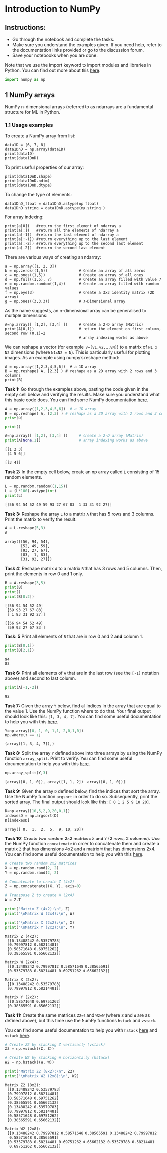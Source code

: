 # Introduction to NumPy

## Instructions:
* Go through the notebook and complete the tasks. 
* Make sure you understand the examples given. If you need help, refer to the documentation links provided or go to the discussion forum. 
* Save your notebooks when you are done.

Note that we use the import keyword to import modules and libraries in Python. You can find out more about this <a href="https://docs.python.org/3/tutorial/modules.html">here</a>.





```python
import numpy as np
```

## 1 NumPy arrays

NumPy n-dimensional arrays (referred to as ndarrays are a fundamental structure for ML in Python.

### 1.1 Usage examples

To create a NumPy array from list:

    data1D = [6, 7, 8]
    data1DnD = np.array(data1D)
    print(data1D)
    print(data1DnD)

To print useful properties of our array:

    print(data1DnD.shape)
    print(data1DnD.ndim)
    print(data1DnD.dtype)

To change the type of elements:

    data1DnD_float = data1DnD.astype(np.float)
    data1DnD_string = data1DnD.astype(np.string_)

For array indexing:

    print(a[0])   #return the first element of ndarray a
    print(a[:])   #return all the elements of ndarray a
    print(a[-1])  #return the last element of ndarray a
    print(a[:-1]) #return everything up to the last element
    print(a[:-2]) #return everything up to the second last element
    print(a[-2])  #return the second last element

There are various ways of creating an ndarray:

    a = np.array([1, 2, 3])
    b = np.zeros((1,5))              # Create an array of all zeros
    c = np.ones((1,5))               # Create an array of all ones
    d = np.full((1,5), 7)            # Create an array filled with value 7
    e = np.random.random((1,4))      # Create an array filled with random values
    f = np.eye(3)                    # Create a 3x3 identity matrix (2D array)
    g = np.ones((3,3,3))             # 3-Dimensional array

As the name suggests, an n-dimensional array can be generalised to multiple dimensions:

    A=np.array([ [1,2], [3,4] ])     # Create a 2-D array (Matrix)
    print(A[0,1])                    # return the element on first column, second row (0,1)=2
                                     # array indexing works as above

We can reshape a vector (for example, ```v=[v1,v2,…,vN]```) to a matrix of ```N1 x N2``` dimensions (where ```N1xN2 = N```). This is particularly useful for plotting images.  As an example using numpy’s reshape method:

    A = np.array([1,2,3,4,5,6])  # a 1D array 
    B = np.reshape( A, [2,3] ) # reshape as a 2D array with 2 rows and 3 columns
    print(B)
 
**Task 1:**
Go through the examples above, pasting the code given in the empty cell below and verifying the results. 
Make sure you understand what this basic code does. You can find some NumPy documentation <a href="http://docs.scipy.org/doc/numpy/reference/generated/numpy.ndarray.html">here</a>.


```python
A = np.array([1,2,3,4,5,6])  # a 1D array 
B = np.reshape( A, [2,3] ) # reshape as a 2D array with 2 rows and 3 columns
print(B)

print()

A=np.array([ [1,2], [3,4] ])     # Create a 2-D array (Matrix)
print(A[None,1])                 # array indexing works as above
```

    [[1 2 3]
     [4 5 6]]
    
    [[3 4]]


**Task 2:**
In the empty cell below, create an np array called ```L``` consisting of 15 random elements.



```python
L = np.random.random((1,15))
L = (L*100).astype(int)
print(L)
```

    [[56 94 54 52 49 59 93 27 67 83  1 83 31 92 27]]


**Task 3:**
Reshape the array ```L``` to a matrix ```A``` that has 5 rows and 3 columns. Print the matrix to verify the result.



```python
A = L.reshape(5,3)
A
```




    array([[56, 94, 54],
           [52, 49, 59],
           [93, 27, 67],
           [83,  1, 83],
           [31, 92, 27]])



**Task 4:**
Reshape matrix ```A``` to a matrix ```B``` that has 3 rows and 5 columns. Then, print the elements in row 0 and 1 only.



```python
B = A.reshape(3,5)
print(B)
print()
print(B[0:2])
```

    [[56 94 54 52 49]
     [59 93 27 67 83]
     [ 1 83 31 92 27]]
    
    [[56 94 54 52 49]
     [59 93 27 67 83]]


**Task: 5**
Print all elements of ```B``` that are in row 0 and 2 <b>and</b> column 1.



```python
print(B[0,1])
print(B[2,1])
```

    94
    83


**Task 6:**
Print all elements of ```A``` that are in the last row (see the ```[-1]``` notation above) and second to last column.



```python
print(A[-1,-2])
```

    92


**Task 7:**
Given the array ```Y``` below, find all indices in the array that are equal to the value 1. Use the NumPy function where to do that. Your final output should look like this: ```[1, 3, 4, 7]```.
You can find some useful documentation to help you with this <a href="https://numpy.org/doc/stable/reference/generated/numpy.where.html">here</a>.



```python
Y=np.array([0, 1, 0, 1,1, 2,0,1,0])
np.where(Y == 1)
```




    (array([1, 3, 4, 7]),)



**Task 8:**
Split the array ```Y``` defined above into three arrays by using the NumPy function ```array_split```. Print to verify.
You can find some useful documentation to help you with this <a href="https://numpy.org/doc/stable/reference/generated/numpy.array_split.html">here</a>.



```python
np.array_split(Y,3)
```




    [array([0, 1, 0]), array([1, 1, 2]), array([0, 1, 0])]



**Task 9:**
Given the array ```D``` defined below, find the indices that sort the array. Use the NumPy function ```argsort``` in order to do so. Subsequently, print the sorted array. 
The final output should look like this: ```[ 0 1 2 5 9 10 20]```.



```python
D=np.array([10,5,2,9,20,0,1])
indexesD = np.argsort(D)
D[indexesD]
```




    array([ 0,  1,  2,  5,  9, 10, 20])



**Task 10:**
Create two random 2x2 matrices ```X``` and ```Y``` (2 rows, 2 columns). Use the NumPy function ```concatenate``` in order to concatenate them and create a matrix ```Z``` that has dimensions 4x2 and a matrix ```W``` that has dimensions 2x4.
You can find some useful documentation to help you with this <a href="https://docs.scipy.org/doc/numpy-1.13.0/reference/generated/numpy.concatenate.html">here</a>.



```python
# Create two random 2x2 matrices
X = np.random.rand(2, 2)
Y = np.random.rand(2, 2)

# Concatenate to create Z (4x2)
Z = np.concatenate((X, Y), axis=0)

# Transpose Z to create W (2x4)
W = Z.T

print("Matrix Z (4x2):\n", Z)
print("\nMatrix W (2x4):\n", W)

print("\nMatrix X (2x2):\n", X)
print("\nMatrix Y (2x2):\n", Y)
```

    Matrix Z (4x2):
     [[0.13488242 0.53579783]
     [0.79997812 0.58214481]
     [0.58571648 0.69751262]
     [0.38565591 0.65662132]]
    
    Matrix W (2x4):
     [[0.13488242 0.79997812 0.58571648 0.38565591]
     [0.53579783 0.58214481 0.69751262 0.65662132]]
    
    Matrix X (2x2):
     [[0.13488242 0.53579783]
     [0.79997812 0.58214481]]
    
    Matrix Y (2x2):
     [[0.58571648 0.69751262]
     [0.38565591 0.65662132]]


**Task 11:**
Create the same matrices ```Z2=Z``` and ```W2=W``` (where ```Z``` and ```W``` are as defined above), but this time use the NumPy functions ```hstack``` and ```vstack```.

You can find some useful documentation to help you with ```hstack``` <a href="https://docs.scipy.org/doc/numpy-1.13.0/reference/generated/numpy.hstack.html#numpy.hstack">here</a> and ```vstack``` <a href="https://docs.scipy.org/doc/numpy-1.13.0/reference/generated/numpy.vstack.html#numpy.vstack">here</a>.



```python
# Create Z2 by stacking Z vertically (vstack)
Z2 = np.vstack((Z, Z))

# Create W2 by stacking W horizontally (hstack)
W2 = np.hstack((W, W))

print("Matrix Z2 (8x2):\n", Z2)
print("\nMatrix W2 (2x8):\n", W2)
```

    Matrix Z2 (8x2):
     [[0.13488242 0.53579783]
     [0.79997812 0.58214481]
     [0.58571648 0.69751262]
     [0.38565591 0.65662132]
     [0.13488242 0.53579783]
     [0.79997812 0.58214481]
     [0.58571648 0.69751262]
     [0.38565591 0.65662132]]
    
    Matrix W2 (2x8):
     [[0.13488242 0.79997812 0.58571648 0.38565591 0.13488242 0.79997812
      0.58571648 0.38565591]
     [0.53579783 0.58214481 0.69751262 0.65662132 0.53579783 0.58214481
      0.69751262 0.65662132]]

